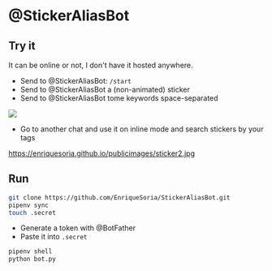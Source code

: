 # @StickerAliasBot
## Try it
It can be online or not, I don't have it hosted anywhere. 

 - Send to @StickerAliasBot: `/start`
 - Send to @StickerAliasBot a (non-animated) sticker
 - Send to @StickerAliasBot tome keywords space-separated

![](https://enriquesoria.github.io/publicimages/sticker1.jpg)

 - Go to another chat and use it on inline mode and search stickers by your tags

https://enriquesoria.github.io/publicimages/sticker2.jpg

## Run
```bash
git clone https://github.com/EnriqueSoria/StickerAliasBot.git
pipenv sync
touch .secret
```
 - Generate a token with @BotFather
 - Paste it into `.secret`
```bash
pipenv shell
python bot.py
```